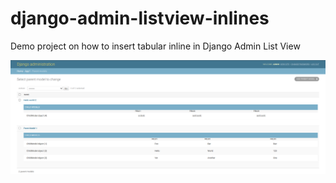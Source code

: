 # django-admin-listview-inlines
Demo project on how to insert tabular inline in Django Admin List View

![Here how it looks](screenshot.png)
